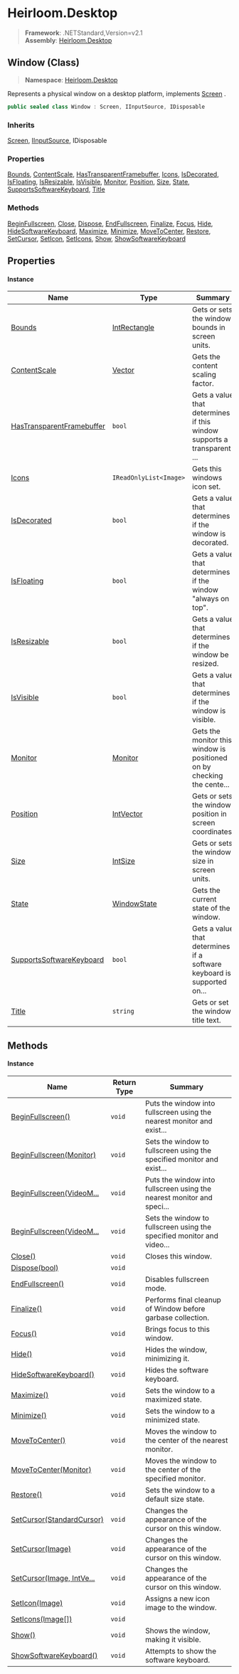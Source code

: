 # Heirloom.Desktop

> **Framework**: .NETStandard,Version=v2.1  
> **Assembly**: [Heirloom.Desktop][0]

## Window (Class)

> **Namespace**: [Heirloom.Desktop][0]

Represents a physical window on a desktop platform, implements [Screen][1] .

```cs
public sealed class Window : Screen, IInputSource, IDisposable
```

### Inherits

[Screen][1], [IInputSource][2], IDisposable

### Properties

[Bounds][3], [ContentScale][4], [HasTransparentFramebuffer][5], [Icons][6], [IsDecorated][7], [IsFloating][8], [IsResizable][9], [IsVisible][10], [Monitor][11], [Position][12], [Size][13], [State][14], [SupportsSoftwareKeyboard][15], [Title][16]

### Methods

[BeginFullscreen][17], [Close][18], [Dispose][19], [EndFullscreen][20], [Finalize][21], [Focus][22], [Hide][23], [HideSoftwareKeyboard][24], [Maximize][25], [Minimize][26], [MoveToCenter][27], [Restore][28], [SetCursor][29], [SetIcon][30], [SetIcons][31], [Show][32], [ShowSoftwareKeyboard][33]

## Properties

#### Instance

| Name                           | Type                   | Summary                                                                |
|--------------------------------|------------------------|------------------------------------------------------------------------|
| [Bounds][3]                    | [IntRectangle][34]     | Gets or sets the window bounds in screen units.                        |
| [ContentScale][4]              | [Vector][35]           | Gets the content scaling factor.                                       |
| [HasTransparentFramebuffer][5] | `bool`                 | Gets a value that determines if this window supports a transparent ... |
| [Icons][6]                     | `IReadOnlyList<Image>` | Gets this windows icon set.                                            |
| [IsDecorated][7]               | `bool`                 | Gets a value that determines if the window is decorated.               |
| [IsFloating][8]                | `bool`                 | Gets a value that determines if the window "always on top".            |
| [IsResizable][9]               | `bool`                 | Gets a value that determines if the window be resized.                 |
| [IsVisible][10]                | `bool`                 | Gets a value that determines if the window is visible.                 |
| [Monitor][11]                  | [Monitor][36]          | Gets the monitor this window is positioned on by checking the cente... |
| [Position][12]                 | [IntVector][37]        | Gets or sets the window position in screen coordinates.                |
| [Size][13]                     | [IntSize][38]          | Gets or sets the window size in screen units.                          |
| [State][14]                    | [WindowState][39]      | Gets the current state of the window.                                  |
| [SupportsSoftwareKeyboard][15] | `bool`                 | Gets a value that determines if a software keyboard is supported on... |
| [Title][16]                    | `string`               | Gets or set the window title text.                                     |

## Methods

#### Instance

| Name                            | Return Type | Summary                                                                |
|---------------------------------|-------------|------------------------------------------------------------------------|
| [BeginFullscreen()][17]         | `void`      | Puts the window into fullscreen using the nearest monitor and exist... |
| [BeginFullscreen(Monitor)][17]  | `void`      | Sets the window to fullscreen using the specified monitor and exist... |
| [BeginFullscreen(VideoM...][17] | `void`      | Puts the window into fullscreen using the nearest monitor and speci... |
| [BeginFullscreen(VideoM...][17] | `void`      | Sets the window to fullscreen using the specified monitor and video... |
| [Close()][18]                   | `void`      | Closes this window.                                                    |
| [Dispose(bool)][19]             | `void`      |                                                                        |
| [EndFullscreen()][20]           | `void`      | Disables fullscreen mode.                                              |
| [Finalize()][21]                | `void`      | Performs final cleanup of Window before garbase collection.            |
| [Focus()][22]                   | `void`      | Brings focus to this window.                                           |
| [Hide()][23]                    | `void`      | Hides the window, minimizing it.                                       |
| [HideSoftwareKeyboard()][24]    | `void`      | Hides the software keyboard.                                           |
| [Maximize()][25]                | `void`      | Sets the window to a maximized state.                                  |
| [Minimize()][26]                | `void`      | Sets the window to a minimized state.                                  |
| [MoveToCenter()][27]            | `void`      | Moves the window to the center of the nearest monitor.                 |
| [MoveToCenter(Monitor)][27]     | `void`      | Moves the window to the center of the specified monitor.               |
| [Restore()][28]                 | `void`      | Sets the window to a default size state.                               |
| [SetCursor(StandardCursor)][29] | `void`      | Changes the appearance of the cursor on this window.                   |
| [SetCursor(Image)][29]          | `void`      | Changes the appearance of the cursor on this window.                   |
| [SetCursor(Image, IntVe...][29] | `void`      | Changes the appearance of the cursor on this window.                   |
| [SetIcon(Image)][30]            | `void`      | Assigns a new icon image to the window.                                |
| [SetIcons(Image[])][31]         | `void`      |                                                                        |
| [Show()][32]                    | `void`      | Shows the window, making it visible.                                   |
| [ShowSoftwareKeyboard()][33]    | `void`      | Attempts to show the software keyboard.                                |

[0]: ../../Heirloom.Desktop.md
[1]: ../../Heirloom.Core/Heirloom/Screen.md
[2]: ../../Heirloom.Core/Heirloom/IInputSource.md
[3]: Window/Bounds.md
[4]: Window/ContentScale.md
[5]: Window/HasTransparentFramebuffer.md
[6]: Window/Icons.md
[7]: Window/IsDecorated.md
[8]: Window/IsFloating.md
[9]: Window/IsResizable.md
[10]: Window/IsVisible.md
[11]: Window/Monitor.md
[12]: Window/Position.md
[13]: Window/Size.md
[14]: Window/State.md
[15]: Window/SupportsSoftwareKeyboard.md
[16]: Window/Title.md
[17]: Window/BeginFullscreen.md
[18]: Window/Close.md
[19]: Window/Dispose.md
[20]: Window/EndFullscreen.md
[21]: Window/Finalize.md
[22]: Window/Focus.md
[23]: Window/Hide.md
[24]: Window/HideSoftwareKeyboard.md
[25]: Window/Maximize.md
[26]: Window/Minimize.md
[27]: Window/MoveToCenter.md
[28]: Window/Restore.md
[29]: Window/SetCursor.md
[30]: Window/SetIcon.md
[31]: Window/SetIcons.md
[32]: Window/Show.md
[33]: Window/ShowSoftwareKeyboard.md
[34]: ../../Heirloom.Core/Heirloom/IntRectangle.md
[35]: ../../Heirloom.Core/Heirloom/Vector.md
[36]: Monitor.md
[37]: ../../Heirloom.Core/Heirloom/IntVector.md
[38]: ../../Heirloom.Core/Heirloom/IntSize.md
[39]: WindowState.md
